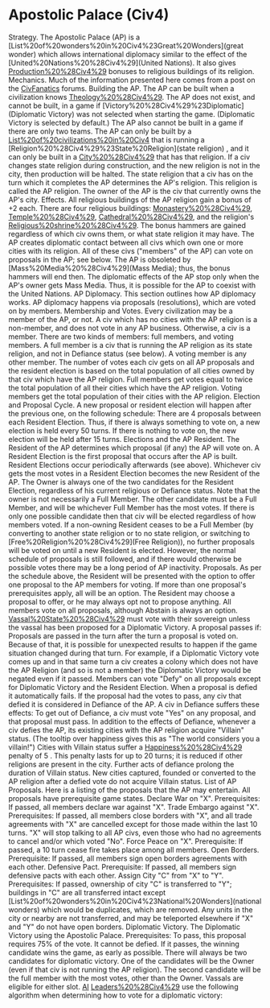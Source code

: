 # Apostolic Palace (Civ4)

Strategy.
The Apostolic Palace (AP) is a [List%20of%20wonders%20in%20Civ4%23Great%20Wonders](great wonder) which allows international diplomacy similar to the effect of the [United%20Nations%20%28Civ4%29](United Nations). It also gives [Production%20%28Civ4%29](production) bonuses to religious buildings of its religion.
Mechanics.
Much of the information presented here comes from a post on the [CivFanatics](CivFanatics) forums.
Building the AP.
The AP can be built when a civilization knows [Theology%20%28Civ4%29](Theology). The AP does not exist, and cannot be built, in a game if [Victory%20%28Civ4%29%23Diplomatic](Diplomatic Victory) was not selected when starting the game. (Diplomatic Victory is selected by default.) The AP also cannot be built in a game if there are only two teams.
The AP can only be built by a [List%20of%20civilizations%20in%20Civ4](civilization) that is running a [Religion%20%28Civ4%29%23State%20Religion](state religion) , and it can only be built in a [City%20%28Civ4%29](city) that has that religion. If a civ changes state religion during construction, and the new religion is not in the city, then production will be halted.
The state religion that a civ has on the turn which it completes the AP determines the AP's religion. This religion is called the AP religion. The owner of the AP is the civ that currently owns the AP's city.
Effects.
All religious buildings of the AP religion gain a bonus of +2 each. There are four religious buildings: [Monastery%20%28Civ4%29](Monastery), [Temple%20%28Civ4%29](Temple), [Cathedral%20%28Civ4%29](Cathedral), and the religion's [Religious%20shrine%20%28Civ4%29](Shrine). The bonus hammers are gained regardless of which civ owns them, or what state religion it may have.
The AP creates diplomatic contact between all civs which own one or more cities with its religion. All of these civs ("members" of the AP) can vote on proposals in the AP; see below.
The AP is obsoleted by [Mass%20Media%20%28Civ4%29](Mass Media); thus, the bonus hammers will end then. The diplomatic effects of the AP stop only when the AP's owner gets Mass Media. Thus, it is possible for the AP to coexist with the United Nations.
AP Diplomacy.
This section outlines how AP diplomacy works. AP diplomacy happens via proposals (resolutions), which are voted on by members.
Membership and Votes.
Every civilization may be a member of the AP, or not. A civ which has no cities with the AP religion is a non-member, and does not vote in any AP business. Otherwise, a civ is a member. There are two kinds of members: full members, and voting members. A full member is a civ that is running the AP religion as its state religion, and not in Defiance status (see below). A voting member is any other member.
The number of votes each civ gets on all AP proposals and the resident election is based on the total population of all cities owned by that civ which have the AP religion. Full members get votes equal to twice the total population of all their cities which have the AP religion. Voting members get the total population of their cities with the AP religion.
Election and Proposal Cycle.
A new proposal or resident election will happen after the previous one, on the following schedule:
There are 4 proposals between each Resident Election. Thus, if there is always something to vote on, a new election is held every 50 turns. If there is nothing to vote on, the new election will be held after 15 turns.
Elections and the AP Resident.
The Resident of the AP determines which proposal (if any) the AP will vote on. A Resident Election is the first proposal that occurs after the AP is built. Resident Elections occur periodically afterwards (see above). Whichever civ gets the most votes in a Resident Election becomes the new Resident of the AP.
The Owner is always one of the two candidates for the Resident Election, regardless of his current religious or Defiance status. Note that the owner is not necessarily a Full Member. The other candidate must be a Full Member, and will be whichever Full Member has the most votes. If there is only one possible candidate then that civ will be elected regardless of how members voted.
If a non-owning Resident ceases to be a Full Member (by converting to another state religion or to no state religion, or switching to [Free%20Religion%20%28Civ4%29](Free Religion)), no further proposals will be voted on until a new Resident is elected. However, the normal schedule of proposals is still followed, and if there would otherwise be possible votes there may be a long period of AP inactivity.
Proposals.
As per the schedule above, the Resident will be presented with the option to offer one proposal to the AP members for voting. If more than one proposal's prerequisites apply, all will be an option. The Resident may choose a proposal to offer, or he may always opt not to propose anything.
All members vote on all proposals, although Abstain is always an option. [Vassal%20State%20%28Civ4%29](Vassals) must vote with their sovereign unless the vassal has been proposed for a Diplomatic Victory. A proposal passes if:
Proposals are passed in the turn after the turn a proposal is voted on. Because of that, it is possible for unexpected results to happen if the game situation changed during that turn. For example, if a Diplomatic Victory vote comes up and in that same turn a civ creates a colony which does not have the AP Religion (and so is not a member) the Diplomatic Victory would be negated even if it passed.
Members can vote "Defy" on all proposals except for Diplomatic Victory and the Resident Election. When a proposal is defied it automatically fails. If the proposal had the votes to pass, any civ that defied it is considered in Defiance of the AP. A civ in Defiance suffers these effects:
To get out of Defiance, a civ must vote "Yes" on any proposal, and that proposal must pass.
In addition to the effects of Defiance, whenever a civ defies the AP, its existing cities with the AP religion acquire "Villain" status. (The tooltip over happiness gives this as "The world considers you a villain!") Cities with Villain status suffer a [Happiness%20%28Civ4%29](happiness) penalty of 5 . This penalty lasts for up to 20 turns; it is reduced if other religions are present in the city. Further acts of defiance prolong the duration of Villain status. New cities captured, founded or converted to the AP religion after a defied vote do not acquire Villain status.
List of AP Proposals.
Here is a listing of the proposals that the AP may entertain. All proposals have prerequisite game states.
Declare War on "X".
Prerequisites:
If passed, all members declare war against "X".
Trade Embargo against "X".
Prerequisites:
If passed, all members close borders with "X", and all trade agreements with "X" are cancelled except for those made within the last 10 turns. "X" will stop talking to all AP civs, even those who had no agreements to cancel and/or which voted "No".
Force Peace on "X".
Prerequisite:
If passed, a 10 turn cease fire takes place among all members.
Open Borders.
Prerequisite:
If passed, all members sign open borders agreements with each other.
Defensive Pact.
Prerequisite:
If passed, all members sign defensive pacts with each other.
Assign City "C" from "X" to "Y".
Prerequisites:
If passed, ownership of city "C" is transferred to "Y"; buildings in "C" are all transferred intact except [List%20of%20wonders%20in%20Civ4%23National%20Wonders](national wonders) which would be duplicates, which are removed. Any units in the city or nearby are not transferred, and may be teleported elsewhere if "X" and "Y" do not have open borders.
Diplomatic Victory.
The Diplomatic Victory using the Apostolic Palace.
Prerequisites:
To pass, this proposal requires 75% of the vote. It cannot be defied. If it passes, the winning candidate wins the game, as early as possible.
There will always be two candidates for diplomatic victory. One of the candidates will be the Owner (even if that civ is not running the AP religion). The second candidate will be the full member with the most votes, other than the Owner. Vassals are eligible for either slot.
[AI](AI) [Leaders%20%28Civ4%29](leaders) use the following algorithm when determining how to vote for a diplomatic victory: